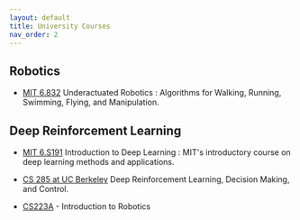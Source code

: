 ```yaml
---
layout: default
title: University Courses
nav_order: 2
---
```


## Robotics
* [MIT 6.832](http://underactuated.mit.edu/underactuated.html) Underactuated Robotics : Algorithms for Walking, Running, Swimming, Flying, and Manipulation. 


## Deep Reinforcement Learning

* [MIT 6.S191](http://introtodeeplearning.com/2019/) Introduction to Deep Learning : MIT's introductory course on deep learning methods and applications. 

* [CS 285 at UC Berkeley](http://rail.eecs.berkeley.edu/deeprlcourse/) Deep Reinforcement Learning, Decision Making, and Control.

* [CS223A](https://see.stanford.edu/Course/CS223A) - Introduction to Robotics
